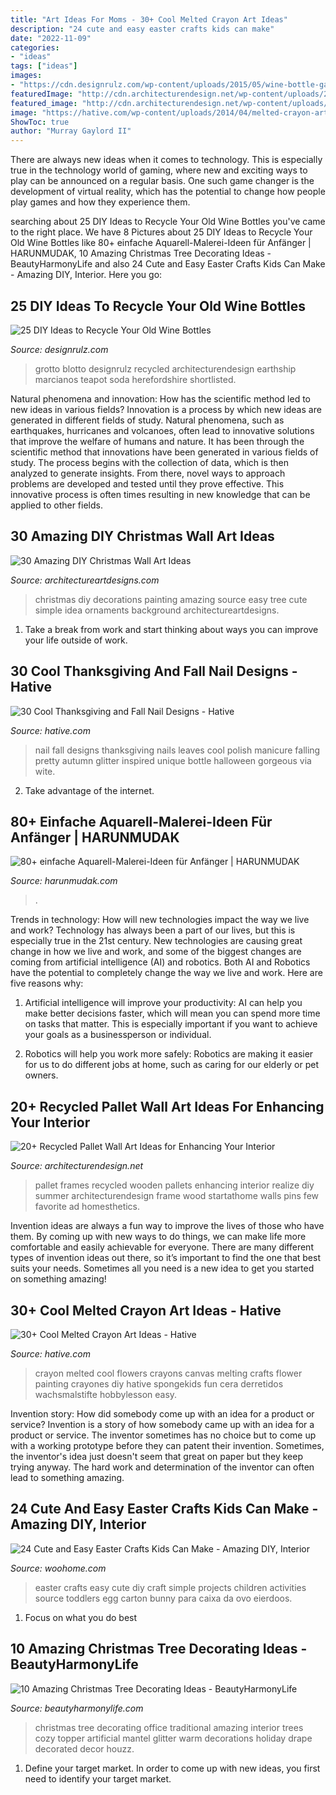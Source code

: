 ```yaml
---
title: "Art Ideas For Moms - 30+ Cool Melted Crayon Art Ideas"
description: "24 cute and easy easter crafts kids can make"
date: "2022-11-09"
categories:
- "ideas"
tags: ["ideas"]
images:
- "https://cdn.designrulz.com/wp-content/uploads/2015/05/wine-bottle-garden-designrulz-20.jpg"
featuredImage: "http://cdn.architecturendesign.net/wp-content/uploads/2015/06/AD-Pallet-Wall-Art-17.jpg"
featured_image: "http://cdn.architecturendesign.net/wp-content/uploads/2015/06/AD-Pallet-Wall-Art-17.jpg"
image: "https://hative.com/wp-content/uploads/2014/04/melted-crayon-art/15-flowers.jpg"
ShowToc: true
author: "Murray Gaylord II"
---
```



There are always new ideas when it comes to technology. This is especially true in the technology world of gaming, where new and exciting ways to play can be announced on a regular basis. One such game changer is the development of virtual reality, which has the potential to change how people play games and how they experience them.

	

		
searching about 25 DIY Ideas to Recycle Your Old Wine Bottles you've came to the right place. We have 8 Pictures about 25 DIY Ideas to Recycle Your Old Wine Bottles like 80+ einfache Aquarell-Malerei-Ideen für Anfänger | HARUNMUDAK, 10 Amazing Christmas Tree Decorating Ideas - BeautyHarmonyLife and also 24 Cute and Easy Easter Crafts Kids Can Make - Amazing DIY, Interior. Here you go:
		
    
## 25 DIY Ideas To Recycle Your Old Wine Bottles

<img loading=lazy src="https://cdn.designrulz.com/wp-content/uploads/2015/05/wine-bottle-garden-designrulz-20.jpg" onerror="this.onerror=null;this.src='https://tse2.mm.bing.net/th?id=OIP.JWkYK2D1bzAzuQyz_AhuQgHaLC&amp;pid=15.1';" alt="25 DIY Ideas to Recycle Your Old Wine Bottles">

_Source: designrulz.com_

>grotto blotto designrulz recycled architecturendesign earthship marcianos teapot soda herefordshire shortlisted. 

	

Natural phenomena and innovation: How has the scientific method led to new ideas in various fields?
Innovation is a process by which new ideas are generated in different fields of study. Natural phenomena, such as earthquakes, hurricanes and volcanoes, often lead to innovative solutions that improve the welfare of humans and nature. It has been through the scientific method that innovations have been generated in various fields of study. The process begins with the collection of data, which is then analyzed to generate insights. From there, novel ways to approach problems are developed and tested until they prove effective. This innovative process is often times resulting in new knowledge that can be applied to other fields.

    
## 30 Amazing DIY Christmas Wall Art Ideas

<img loading=lazy src="http://www.architectureartdesigns.com/wp-content/uploads/2013/12/1914.jpg" onerror="this.onerror=null;this.src='https://tse3.mm.bing.net/th?id=OIP.z2ydj6SkIRBncB_WQkbjzQHaLI&amp;pid=15.1';" alt="30 Amazing DIY Christmas Wall Art Ideas">

_Source: architectureartdesigns.com_

>christmas diy decorations painting amazing source easy tree cute simple idea ornaments background architectureartdesigns. 

	

1. Take a break from work and start thinking about ways you can improve your life outside of work.

    
## 30 Cool Thanksgiving And Fall Nail Designs - Hative

<img loading=lazy src="http://hative.com/wp-content/uploads/2014/11/thanksgiving-nail-designs/18-thanksgiving-and-fall-nail-designs.jpg" onerror="this.onerror=null;this.src='https://tse2.mm.bing.net/th?id=OIP.bpSNyEQWzOt7rDfGBEKYhQHaKx&amp;pid=15.1';" alt="30 Cool Thanksgiving and Fall Nail Designs - Hative">

_Source: hative.com_

>nail fall designs thanksgiving nails leaves cool polish manicure falling pretty autumn glitter inspired unique bottle halloween gorgeous via wite. 

	

2. Take advantage of the internet.

    
## 80+ Einfache Aquarell-Malerei-Ideen Für Anfänger | HARUNMUDAK

<img loading=lazy src="https://www.harunmudak.com/wp-content/uploads/2020/04/Easy-Watercolor-Painting-Ideas-75.jpg" onerror="this.onerror=null;this.src='https://tse1.mm.bing.net/th?id=OIP.PhwaMXe0wqRkw90-OO5wigHaLH&amp;pid=15.1';" alt="80+ einfache Aquarell-Malerei-Ideen für Anfänger | HARUNMUDAK">

_Source: harunmudak.com_

>. 

	

Trends in technology: How will new technologies impact the way we live and work?
Technology has always been a part of our lives, but this is especially true in the 21st century. New technologies are causing great change in how we live and work, and some of the biggest changes are coming from artificial intelligence (AI) and robotics.
Both AI and Robotics have the potential to completely change the way we live and work. Here are five reasons why:

1. Artificial intelligence will improve your productivity: AI can help you make better decisions faster, which will mean you can spend more time on tasks that matter. This is especially important if you want to achieve your goals as a businessperson or individual.

2. Robotics will help you work more safely: Robotics are making it easier for us to do different jobs at home, such as caring for our elderly or pet owners.

    
## 20+ Recycled Pallet Wall Art Ideas For Enhancing Your Interior

<img loading=lazy src="http://cdn.architecturendesign.net/wp-content/uploads/2015/06/AD-Pallet-Wall-Art-17.jpg" onerror="this.onerror=null;this.src='https://tse4.mm.bing.net/th?id=OIP.V_hfgegkhG0-jYP5O3FIJQHaLK&amp;pid=15.1';" alt="20+ Recycled Pallet Wall Art Ideas for Enhancing Your Interior">

_Source: architecturendesign.net_

>pallet frames recycled wooden pallets enhancing interior realize diy summer architecturendesign frame wood startathome walls pins few favorite ad homesthetics. 

	

Invention ideas are always a fun way to improve the lives of those who have them. By coming up with new ways to do things, we can make life more comfortable and easily achievable for everyone. There are many different types of invention ideas out there, so it’s important to find the one that best suits your needs. Sometimes all you need is a new idea to get you started on something amazing!

    
## 30+ Cool Melted Crayon Art Ideas - Hative

<img loading=lazy src="https://hative.com/wp-content/uploads/2014/04/melted-crayon-art/15-flowers.jpg" onerror="this.onerror=null;this.src='https://tse4.mm.bing.net/th?id=OIP.p_TA_XRZ23g6XZfcSJzzNwHaJ6&amp;pid=15.1';" alt="30+ Cool Melted Crayon Art Ideas - Hative">

_Source: hative.com_

>crayon melted cool flowers crayons canvas melting crafts flower painting crayones diy hative spongekids fun cera derretidos wachsmalstifte hobbylesson easy. 

	

Invention story: How did somebody come up with an idea for a product or service?
Invention is a story of how somebody came up with an idea for a product or service. The inventor sometimes has no choice but to come up with a working prototype before they can patent their invention. Sometimes, the inventor's idea just doesn't seem that great on paper but they keep trying anyway. The hard work and determination of the inventor can often lead to something amazing.

    
## 24 Cute And Easy Easter Crafts Kids Can Make - Amazing DIY, Interior

<img loading=lazy src="http://www.woohome.com/wp-content/uploads/2014/04/Easter-Crafts-for-Kids-13.jpg" onerror="this.onerror=null;this.src='https://tse4.mm.bing.net/th?id=OIP.yXZUr71uCjzuAEkAQDiawQHaOH&amp;pid=15.1';" alt="24 Cute and Easy Easter Crafts Kids Can Make - Amazing DIY, Interior">

_Source: woohome.com_

>easter crafts easy cute diy craft simple projects children activities source toddlers egg carton bunny para caixa da ovo eierdoos. 

	

1. Focus on what you do best

    
## 10 Amazing Christmas Tree Decorating Ideas - BeautyHarmonyLife

<img loading=lazy src="https://beautyharmonylife.com/wp-content/uploads/2013/11/Tall-Christmas-Tree-Christmas-Mantels-Design-Leather-Sofa.jpg" onerror="this.onerror=null;this.src='https://tse3.mm.bing.net/th?id=OIP.QTHlwM_qpivBD0yBQ480YgHaLH&amp;pid=15.1';" alt="10 Amazing Christmas Tree Decorating Ideas - BeautyHarmonyLife">

_Source: beautyharmonylife.com_

>christmas tree decorating office traditional amazing interior trees cozy topper artificial mantel glitter warm decorations holiday drape decorated decor houzz. 

	

1. Define your target market. In order to come up with new ideas, you first need to identify your target market.

